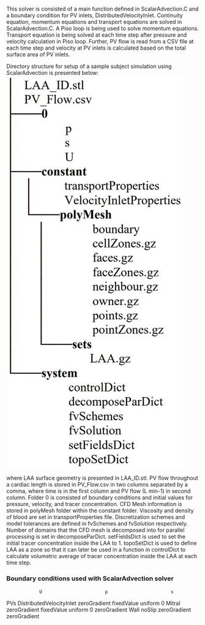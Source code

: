 This solver is consisted of a main function defined in ScalarAdvection.C and a boundary condition for PV inlets, DistributedVelocityInlet. Continuity equation, momentum equations and transport equations are solved in ScalarAdvection.C. A Piso loop is being used to solve momentum equations. Transport equation is being solved at each time step after pressure and velocity calculation in Piso loop. Further, PV flow is read from a CSV file at each time step and velocity at PV inlets is calculated based on the total surface area of PV inlets.

Directory structure for setup of a sample subject simulation using ScalarAdvection is presented below:
![Directory Structure](ScalarAdvection/DirectoryStructure.jpg "Structure")

where LAA surface geometry is presented in LAA_ID.stl. PV flow throughout a cardiac length is stored in PV_Flow.csv in two columns separated by a comma, where time is in the first column and PV flow (L min-1) in second column. Folder 0 is consisted of boundary conditions and initial values for pressure, velocity, and tracer concentration. CFD Mesh information is stored in polyMesh folder within the constant folder. Viscosity and density of blood are set in transportProperties file. Discretization schemes and model tolerances are defined in fvSchemes and fvSolution respectively. Number of domains that the CFD mesh is decomposed into for parallel processing is set in decomposeParDict. setFieldsDict is used to set the initial tracer concentration inside the LAA to 1. topoSetDict is used to define LAA as a zone so that it can later be used in a function in controlDict to calculate volumetric average of tracer concentration inside the LAA at each time step.


### Boundary conditions used with ScalarAdvection solver
				U	                    p	                    s
PVs		DistributedVelocityInlet	    zeroGradient	           fixedValue                                                                                                   uniform 0
Mitral	      zeroGradient	          fixedValue
                                      uniform 0	                zeroGradient
Wall	            noSlip	            zeroGradient	            zeroGradient


